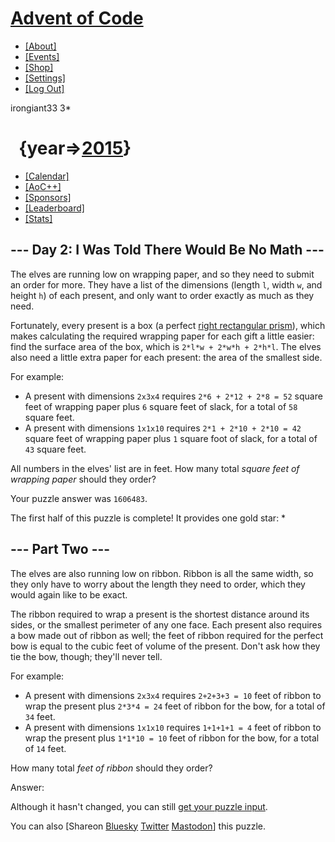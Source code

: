 # [Advent of Code](/)

-   [\[About\]](/2015/about)
-   [\[Events\]](/2015/events)
-   <a href="https://cottonbureau.com/people/advent-of-code"
    target="_blank">[Shop]</a>
-   [\[Settings\]](/2015/settings)
-   [\[Log Out\]](/2015/auth/logout)

irongiant33 <span class="star-count">3\*</span>

#   <span class="title-event-wrap">{year=&gt;</span>[2015](/2015)<span class="title-event-wrap">}</span>

-   [\[Calendar\]](/2015)
-   [\[AoC++\]](/2015/support)
-   [\[Sponsors\]](/2015/sponsors)
-   [\[Leaderboard\]](/2015/leaderboard)
-   [\[Stats\]](/2015/stats)

## --- Day 2: I Was Told There Would Be No Math ---

The elves are running low on wrapping paper, and so they need to submit
an order for more. They have a list of the dimensions (length `l`, width
`w`, and height `h`) of each present, and only want to order exactly as
much as they need.

Fortunately, every present is a box (a perfect [right rectangular
prism](https://en.wikipedia.org/wiki/Cuboid#Rectangular_cuboid)), which
makes calculating the required wrapping paper for each gift a little
easier: find the surface area of the box, which is
`2*l*w + 2*w*h + 2*h*l`. The elves also need a little extra paper for
each present: the area of the smallest side.

For example:

-   A present with dimensions `2x3x4` requires `2*6 + 2*12 + 2*8 = 52`
    square feet of wrapping paper plus `6` square feet of slack, for a
    total of `58` square feet.
-   A present with dimensions `1x1x10` requires `2*1 + 2*10 + 2*10 = 42`
    square feet of wrapping paper plus `1` square foot of slack, for a
    total of `43` square feet.

All numbers in the elves' list are in
<span title="Yes, I realize most of these presents are luxury yachts.">feet</span>.
How many total *square feet of wrapping paper* should they order?

Your puzzle answer was `1606483`.

The first half of this puzzle is complete! It provides one gold star: \*

## --- Part Two ---

The elves are also running low on ribbon. Ribbon is all the same width,
so they only have to worry about the length they need to order, which
they would again like to be exact.

The ribbon required to wrap a present is the shortest distance around
its sides, or the smallest perimeter of any one face. Each present also
requires a bow made out of ribbon as well; the feet of ribbon required
for the perfect bow is equal to the cubic feet of volume of the present.
Don't ask how they tie the bow, though; they'll never tell.

For example:

-   A present with dimensions `2x3x4` requires `2+2+3+3 = 10` feet of
    ribbon to wrap the present plus `2*3*4 = 24` feet of ribbon for the
    bow, for a total of `34` feet.
-   A present with dimensions `1x1x10` requires `1+1+1+1 = 4` feet of
    ribbon to wrap the present plus `1*1*10 = 10` feet of ribbon for the
    bow, for a total of `14` feet.

How many total *feet of ribbon* should they order?

Answer:

Although it hasn't changed, you can still
<a href="2/input" target="_blank">get your puzzle input</a>.

You can also <span class="share">\[Share<span class="share-content">on
<a
href="https://bsky.app/intent/compose?text=I%27ve+completed+Part+One+of+%22I+Was+Told+There+Would+Be+No+Math%22+%2D+Day+2+%2D+Advent+of+Code+2015+%23AdventOfCode+https%3A%2F%2Fadventofcode%2Ecom%2F2015%2Fday%2F2"
target="_blank">Bluesky</a> <a
href="https://twitter.com/intent/tweet?text=I%27ve+completed+Part+One+of+%22I+Was+Told+There+Would+Be+No+Math%22+%2D+Day+2+%2D+Advent+of+Code+2015&amp;url=https%3A%2F%2Fadventofcode%2Ecom%2F2015%2Fday%2F2&amp;related=ericwastl&amp;hashtags=AdventOfCode"
target="_blank">Twitter</a> <a href="javascript:void(0);"
onclick="var ms; try{ms=localStorage.getItem(&#39;mastodon.server&#39;)}finally{} if(typeof ms!==&#39;string&#39;)ms=&#39;&#39;; ms=prompt(&#39;Mastodon Server?&#39;,ms); if(typeof ms===&#39;string&#39; &amp;&amp; ms.length){this.href=&#39;https://&#39;+ms+&#39;/share?text=I%27ve+completed+Part+One+of+%22I+Was+Told+There+Would+Be+No+Math%22+%2D+Day+2+%2D+Advent+of+Code+2015+%23AdventOfCode+https%3A%2F%2Fadventofcode%2Ecom%2F2015%2Fday%2F2&#39;;try{localStorage.setItem(&#39;mastodon.server&#39;,ms);}finally{}}else{return false;}"
target="_blank">Mastodon</a></span>\]</span> this puzzle.
